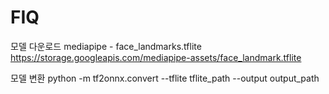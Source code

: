 # FIQ

모델 다운로드
mediapipe - face_landmarks.tflite
https://storage.googleapis.com/mediapipe-assets/face_landmark.tflite

모델 변환
python -m tf2onnx.convert --tflite tflite_path --output output_path
